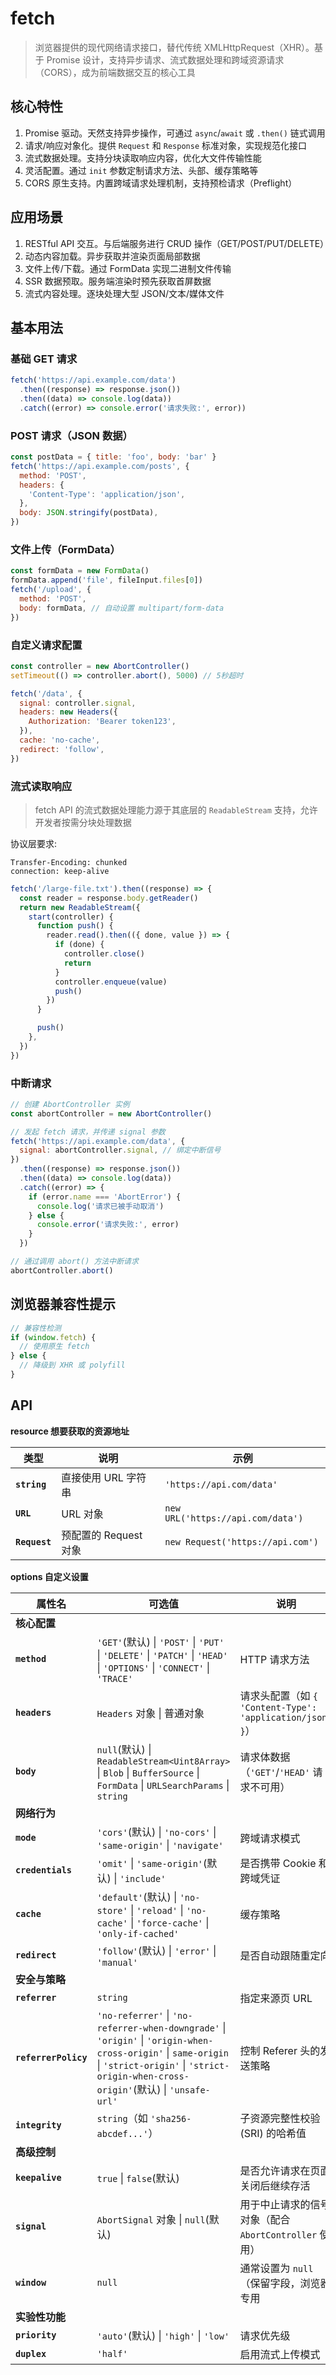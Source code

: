 # fetch

> 浏览器提供的现代网络请求接口，替代传统 XMLHttpRequest（XHR）。基于 Promise 设计，支持异步请求、流式数据处理和跨域资源请求（CORS），成为前端数据交互的核心工具

## 核心特性

1. Promise 驱动。天然支持异步操作，可通过 `async`/`await` 或 `.then()` 链式调用
2. 请求/响应对象化。提供 `Request` 和 `Response` 标准对象，实现规范化接口
3. 流式数据处理。支持分块读取响应内容，优化大文件传输性能
4. 灵活配置。通过 `init` 参数定制请求方法、头部、缓存策略等
5. CORS 原生支持。内置跨域请求处理机制，支持预检请求（Preflight）

## 应用场景

1. RESTful API 交互。与后端服务进行 CRUD 操作（GET/POST/PUT/DELETE）
2. 动态内容加载。异步获取并渲染页面局部数据
3. 文件上传/下载。通过 FormData 实现二进制文件传输
4. SSR 数据预取。服务端渲染时预先获取首屏数据
5. 流式内容处理。逐块处理大型 JSON/文本/媒体文件

## 基本用法

### 基础 GET 请求

```js
fetch('https://api.example.com/data')
  .then((response) => response.json())
  .then((data) => console.log(data))
  .catch((error) => console.error('请求失败:', error))
```

### POST 请求（JSON 数据）

```js
const postData = { title: 'foo', body: 'bar' }
fetch('https://api.example.com/posts', {
  method: 'POST',
  headers: {
    'Content-Type': 'application/json',
  },
  body: JSON.stringify(postData),
})
```

### 文件上传（FormData）

```js
const formData = new FormData()
formData.append('file', fileInput.files[0])
fetch('/upload', {
  method: 'POST',
  body: formData, // 自动设置 multipart/form-data
})
```

### 自定义请求配置

```js
const controller = new AbortController()
setTimeout(() => controller.abort(), 5000) // 5秒超时

fetch('/data', {
  signal: controller.signal,
  headers: new Headers({
    Authorization: 'Bearer token123',
  }),
  cache: 'no-cache',
  redirect: 'follow',
})
```

### 流式读取响应

> fetch API 的流式数据处理能力源于其底层的 `ReadableStream` 支持，允许开发者按需分块处理数据

协议层要求:

```http
Transfer-Encoding: chunked
connection: keep-alive
```

```ts
fetch('/large-file.txt').then((response) => {
  const reader = response.body.getReader()
  return new ReadableStream({
    start(controller) {
      function push() {
        reader.read().then(({ done, value }) => {
          if (done) {
            controller.close()
            return
          }
          controller.enqueue(value)
          push()
        })
      }

      push()
    },
  })
})
```

### 中断请求

```js
// 创建 AbortController 实例
const abortController = new AbortController()

// 发起 fetch 请求，并传递 signal 参数
fetch('https://api.example.com/data', {
  signal: abortController.signal, // 绑定中断信号
})
  .then((response) => response.json())
  .then((data) => console.log(data))
  .catch((error) => {
    if (error.name === 'AbortError') {
      console.log('请求已被手动取消')
    } else {
      console.error('请求失败:', error)
    }
  })

// 通过调用 abort() 方法中断请求
abortController.abort()
```

## 浏览器兼容性提示

```js
// 兼容性检测
if (window.fetch) {
  // 使用原生 fetch
} else {
  // 降级到 XHR 或 polyfill
}
```

## API

**resource 想要获取的资源地址**

| 类型          | 说明                  | 示例                              |
| ------------- | --------------------- | --------------------------------- |
| **`string`**  | 直接使用 URL 字符串   | `'https://api.com/data'`          |
| **`URL`**     | URL 对象              | `new URL('https://api.com/data')` |
| **`Request`** | 预配置的 Request 对象 | `new Request('https://api.com')`  |

**options 自定义设置**

| 属性名               | 可选值                                                                                                                                                                                               | 说明                                                      |
| -------------------- | ---------------------------------------------------------------------------------------------------------------------------------------------------------------------------------------------------- | --------------------------------------------------------- |
| **核心配置**         |                                                                                                                                                                                                      |                                                           |
| **`method`**         | `'GET'`(默认) \| `'POST'` \| `'PUT'` \| `'DELETE'` \| `'PATCH'` \| `'HEAD'` \| `'OPTIONS'` \| `'CONNECT'` \| `'TRACE'`                                                                               | HTTP 请求方法                                             |
| **`headers`**        | `Headers` 对象 \| 普通对象                                                                                                                                                                           | 请求头配置（如 `{ 'Content-Type': 'application/json' }`） |
| **`body`**           | `null`(默认) \| `ReadableStream<Uint8Array>` \| `Blob` \| `BufferSource` \| `FormData` \| `URLSearchParams` \| `string`                                                                              | 请求体数据（`'GET'`/`'HEAD'` 请求不可用）                 |
| **网络行为**         |                                                                                                                                                                                                      |                                                           |
| **`mode`**           | `'cors'`(默认) \| `'no-cors'` \| `'same-origin'` \| `'navigate'`                                                                                                                                     | 跨域请求模式                                              |
| **`credentials`**    | `'omit'` \| `'same-origin'`(默认) \| `'include'`                                                                                                                                                     | 是否携带 Cookie 和跨域凭证                                |
| **`cache`**          | `'default'`(默认) \| `'no-store'` \| `'reload'` \| `'no-cache'` \| `'force-cache'` \| `'only-if-cached'`                                                                                             | 缓存策略                                                  |
| **`redirect`**       | `'follow'`(默认) \| `'error'` \| `'manual'`                                                                                                                                                          | 是否自动跟随重定向                                        |
| **安全与策略**       |                                                                                                                                                                                                      |                                                           |
| **`referrer`**       | `string`                                                                                                                                                                                             | 指定来源页 URL                                            |
| **`referrerPolicy`** | `'no-referrer'` \| `'no-referrer-when-downgrade'` \| `'origin'` \| `'origin-when-cross-origin'` \| `same-origin` \| `'strict-origin'` \| `'strict-origin-when-cross-origin'`(默认) \| `'unsafe-url'` | 控制 Referer 头的发送策略                                 |
| **`integrity`**      | `string`（如 `'sha256-abcdef...'`）                                                                                                                                                                  | 子资源完整性校验 (SRI) 的哈希值                           |
| **高级控制**         |                                                                                                                                                                                                      |                                                           |
| **`keepalive`**      | `true` \| `false`(默认)                                                                                                                                                                              | 是否允许请求在页面关闭后继续存活                          |
| **`signal`**         | `AbortSignal` 对象 \| `null`(默认)                                                                                                                                                                   | 用于中止请求的信号对象（配合 `AbortController` 使用）     |
| **`window`**         | `null`                                                                                                                                                                                               | 通常设置为 `null`（保留字段，浏览器专用                   |
| **实验性功能**       |                                                                                                                                                                                                      |                                                           |
| **`priority`**       | `'auto'`(默认) \| `'high'` \| `'low'`                                                                                                                                                                | 请求优先级                                                |
| **`duplex`**         | `'half'`                                                                                                                                                                                             | 启用流式上传模式                                          |
